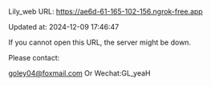 Lily_web URL: https://ae6d-61-165-102-156.ngrok-free.app

Updated at: 2024-12-09 17:46:47

If you cannot open this URL, the server might be down.

Please contact: 

goley04@foxmail.com Or Wechat:GL_yeaH